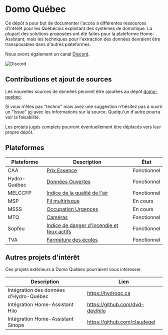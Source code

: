 # Domo Québec

Ce dépôt a pour but de documenter l'accès à différentes ressources d'intérêt pour les Québécois exploitant des systèmes de domotique. La plupart des solutions proposées ont été faites pour la plateforme Home-Assistant, mais les techniques pour l'extraction des données devraient être transposables dans d'autres plateformes.

Nous avons également un canal [Discord](https://discord.gg/5zEpJjppgr).

![Discord](https://img.shields.io/discord/931570222475907083?link=https%3A%2F%2Fdiscord.gg%2F5zEpJjppgr)

## Contributions et ajout de sources

Les nouvelles sources de données peuvent être ajoutées au dépôt [domo-quebec](https://github.com/domo-quebec/domo-quebec).

Si vous n'êtes pas "techno" mais avez une suggestion n'hésitez pas à ouvrir un "Issue" [ici](https://github.com/domo-quebec/domo-quebec/issues) avec les informations sur la source. Quelqu'un d'autre pourra voir la faisabilité.

Les projets jugés complets pourront éventuellement être déplacés vers leur propre dépôt.

## Plateformes

| Plateforme | Description | État |
|-|-|-|
| CAA | [Prix Essence](https://github.com/domo-quebec/domo-quebec/caa/) | Fonctionnel |
| Hydro-Québec | [Données Ouvertes](https://github.com/domo-quebec/domo-quebec/hydro-quebec/) | Fonctionnel |
| MELCCFP | [Indice de la qualité de l'air](https://github.com/domo-quebec/domo-quebec/melccfp/) | Fonctionnel |
| MSP | [Fil multirisque](https://github.com/domo-quebec/domo-quebec/msp/) | En cours |
| MSSS | [Occupation Urgences](https://github.com/domo-quebec/msss-urgences) | En cours |
| MTQ | [Caméras](https://github.com/domo-quebec/domo-quebec/mtq/) | Fonctionnel |
| Sopfeu | [Indice de danger d'incendie et feux actifs](https://github.com/domo-quebec/sopfeu) | Fonctionnel |
| TVA | [Fermeture des écoles](https://github.com/domo-quebec/fermeture-ecoles) | Fonctionnel |

## Autres projets d'intérêt

Ces projets extérieurs à Domo Québec pourraient vous intéresser.

| Description | Lien |
| - | - |
| Intégration des données d'Hydro-Québec | https://hydroqc.ca |
| Intégration Home-Assistant Hilo | https://github.com/dvd-dev/hilo |
| Intégration Home-Assistant Sinopé | https://github.com/claudegel |
